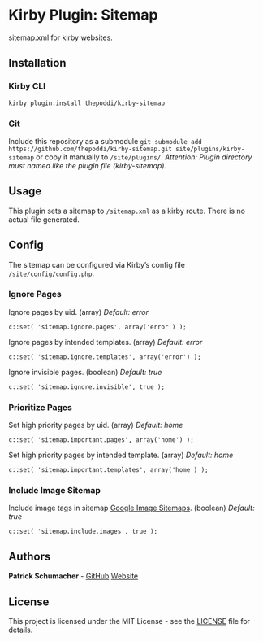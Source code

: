 # Kirby Plugin: Sitemap

sitemap.xml for kirby websites.

## Installation

### Kirby CLI
`kirby plugin:install thepoddi/kirby-sitemap`

### Git
Include this repository as a submodule `git submodule add https://github.com/thepoddi/kirby-sitemap.git site/plugins/kirby-sitemap` or copy it manually to `/site/plugins/`. *Attention: Plugin directory must named like the plugin file (kirby-sitemap).*


## Usage
This plugin sets a sitemap to `/sitemap.xml` as a kirby route. There is no actual file generated.


## Config

The sitemap can be configured via Kirby’s config file `/site/config/config.php`.

### Ignore Pages
Ignore pages by uid. (array) *Default: error*
```
c::set( 'sitemap.ignore.pages', array('error') );
```

Ignore pages by intended templates. (array) *Default: error*
```
c::set( 'sitemap.ignore.templates', array('error') );
```

Ignore invisible pages. (boolean) *Default: true*
```
c::set( 'sitemap.ignore.invisible', true );
```

### Prioritize Pages
Set high priority pages by uid. (array) *Default: home*
```
c::set( 'sitemap.important.pages', array('home') );
```

Set high priority pages by intended template. (array) *Default: home*
```
c::set( 'sitemap.important.templates', array('home') );
```

### Include Image Sitemap
Include image tags in sitemap [Google Image Sitemaps](https://support.google.com/webmasters/answer/178636). (boolean) *Default: true*
```
c::set( 'sitemap.include.images', true );
```

## Authors

**Patrick Schumacher** - [GitHub](https://github.com/thepoddi) [Website](https://www.thepoddi.com)

## License

This project is licensed under the MIT License - see the [LICENSE](LICENSE) file for details.
